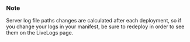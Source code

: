 


### Note

Server log file paths changes are calculated after each deployment, so if you change your logs in your manifest, be sure to redeploy in order to see them on the LiveLogs page.



